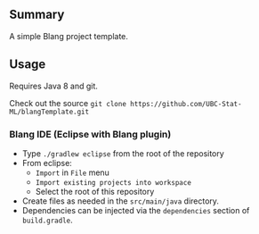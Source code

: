 Summary
-------
A simple Blang project template. 

Usage
-----

Requires Java 8 and git.

Check out the source ``git clone https://github.com/UBC-Stat-ML/blangTemplate.git``

### Blang IDE (Eclipse with Blang plugin)


- Type ``./gradlew eclipse`` from the root of the repository
- From eclipse:
  - ``Import`` in ``File`` menu
  - ``Import existing projects into workspace``
  - Select the root of this repository
- Create files as needed in the ``src/main/java`` directory.
- Dependencies can be injected via the ``dependencies`` section of ``build.gradle``.
